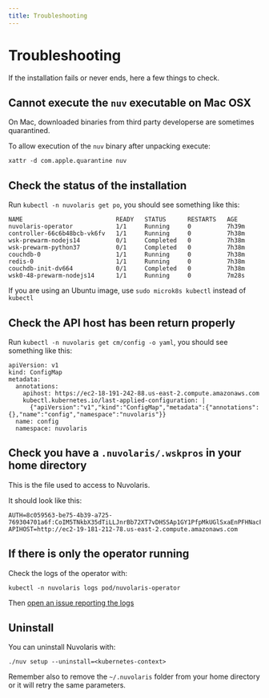 ```yaml
---
title: Troubleshooting
---
```


# Troubleshooting

If the installation fails or never ends, here a few things to check.

## Cannot execute the `nuv` executable on Mac OSX

On Mac, downloaded binaries from third party developerse are sometimes quarantined.

To allow execution of the `nuv` binary after unpacking execute:

```
xattr -d com.apple.quarantine nuv
```

## Check the status of the installation

Run `kubectl -n nuvolaris get po`, you should see something like this:

```
NAME                          READY   STATUS      RESTARTS   AGE
nuvolaris-operator            1/1     Running     0          7h39m
controller-66c6b48bcb-vk6fv   1/1     Running     0          7h38m
wsk-prewarm-nodejs14          0/1     Completed   0          7h38m
wsk-prewarm-python37          0/1     Completed   0          7h38m
couchdb-0                     1/1     Running     0          7h38m
redis-0                       1/1     Running     0          7h38m
couchdb-init-dv664            0/1     Completed   0          7h38m
wsk0-48-prewarm-nodejs14      1/1     Running     0          7m28s
```

If you are using an Ubuntu image, use `sudo microk8s kubectl` instead of `kubectl`

## Check the API host has been return properly

Run `kubectl -n nuvolaris get cm/config -o yaml`, you should see something like this:

```
apiVersion: v1
kind: ConfigMap
metadata:
  annotations:
    apihost: https://ec2-18-191-242-88.us-east-2.compute.amazonaws.com
    kubectl.kubernetes.io/last-applied-configuration: |
      {"apiVersion":"v1","kind":"ConfigMap","metadata":{"annotations":{},"name":"config","namespace":"nuvolaris"}}
  name: config
  namespace: nuvolaris
```

## Check you have a `.nuvolaris/.wskpros` in your home directory

This is the file used to access to Nuvolaris.

It should look like this:

```
AUTH=8c059563-be75-4b39-a725-769304701a6f:CoIM5TNkbX35dTiLLJnrBb72XT7vDHSSAp1GY1PfpMkUGlSxaEnPFHNacF8HJLBn
APIHOST=http://ec2-19-181-212-78.us-east-2.compute.amazonaws.com
```

## If there is only the operator running

Check the logs of the operator with:

```
kubectl -n nuvolaris logs pod/nuvolaris-operator
```

Then [open an issue reporting the logs](https://github.com/nuvolaris/nuvolaris-cli)

## Uninstall

You can uninstall Nuvolaris with:

```
./nuv setup --uninstall=<kubernetes-context>
```

Remember also to remove the `~/.nuvolaris` folder from your home directory or it will retry the same parameters.
